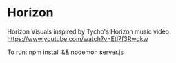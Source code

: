 # Horizon
Horizon Visuals inspired by Tycho's Horizon music video https://www.youtube.com/watch?v=EtI7f3Rwqkw

To run: npm install && nodemon server.js
